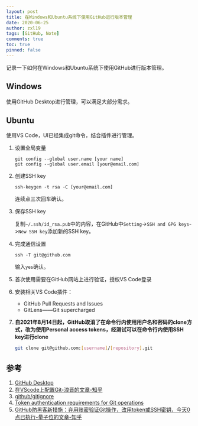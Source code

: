 ```yaml
---
layout: post
title: 在Windows和Ubuntu系统下使用GitHub进行版本管理
date: 2020-06-25
author: zxl19
tags: [GitHub, Note]
comments: true
toc: true
pinned: false
---
```


记录一下如何在Windows和Ubuntu系统下使用GitHub进行版本管理。

<!-- more -->

## Windows

使用GitHub Desktop进行管理，可以满足大部分需求。

## Ubuntu

使用VS Code，UI已经集成git命令，结合插件进行管理。

1. 设置全局变量

    ```shell
    git config --global user.name [your name]
    git config --global user.email [your@email.com]
    ```

2. 创建SSH key

    ```shell
    ssh-keygen -t rsa -C [your@email.com]
    ```

    连续点三次回车确认。

3. 保存SSH key

    复制`~/.ssh/id_rsa.pub`中的内容，在GitHub中`Setting`->`SSH and GPG keys`->`New SSH key`添加新的SSH key。

4. 完成通信设置

    ```shell
    ssh -T git@github.com
    ```

    输入`yes`确认。

5. 首次使用需要在GitHub网站上进行验证，授权VS Code登录
6. 安装相关VS Code插件：
    - GitHub Pull Requests and Issues
    - GitLens——Git supercharged
7. **自2021年8月14日起，GitHub取消了在命令行内使用用户名和密码的clone方式，改为使用Personal access tokens，经测试可以在命令行内使用SSH key进行clone**

    ```bash
    git clone git@github.com:[username]/[repository].git
    ```

## 参考

1. [GitHub Desktop](https://desktop.github.com/)
2. [在VScode上配置Git-浪晋的文章-知乎](https://zhuanlan.zhihu.com/p/31417255)
3. [github/gitignore](https://github.com/github/gitignore)
4. [Token authentication requirements for Git operations](https://github.blog/2020-12-15-token-authentication-requirements-for-git-operations/)
5. [GitHub防黑客新措施：弃用账密验证Git操作，改用token或SSH密钥，今天0点已执行-量子位的文章-知乎](https://zhuanlan.zhihu.com/p/399759963)
